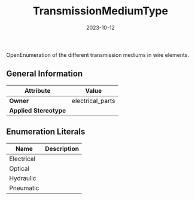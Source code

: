 ﻿---
title: TransmissionMediumType
toc: false
type: specs
date: "2023-10-12"
draft: false
specification: VEC
version: 2.1.0
documentType: "Recommendation"
elementType: Class
classes:
  - TransmissionMediumType
menu_name: vec-2.1.0
---
OpenEnumeration of the different transmission mediums in wire elements.

## General Information

| Attribute               | Value |
|-------------------------|-------|
| **Owner**               | electrical_parts |
| **Applied Stereotype**  |   |

## Enumeration Literals
| Name          | **Description** |
|---------------|-----------------|
| Electrical |  |
| Optical |  |
| Hydraulic |  |
| Pneumatic |  |

